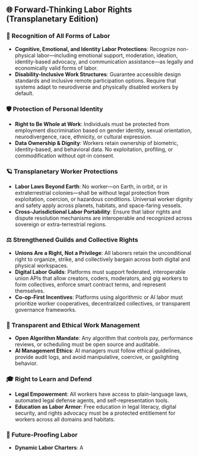 ## 🌐 Forward-Thinking Labor Rights (Transplanetary Edition)

### 🧠 Recognition of All Forms of Labor

- **Cognitive, Emotional, and Identity Labor Protections**: Recognize non-physical labor—including emotional support, moderation, ideation, identity-based advocacy, and communication assistance—as legally and economically valid forms of labor.
- **Disability-Inclusive Work Structures**: Guarantee accessible design standards and inclusive remote participation options. Require that systems adapt to neurodiverse and physically disabled workers by default.

### 🛡️ Protection of Personal Identity

- **Right to Be Whole at Work**: Individuals must be protected from employment discrimination based on gender identity, sexual orientation, neurodivergence, race, ethnicity, or cultural expression.
- **Data Ownership & Dignity**: Workers retain ownership of biometric, identity-based, and behavioral data. No exploitation, profiling, or commodification without opt-in consent.

### 🪐 Transplanetary Worker Protections

- **Labor Laws Beyond Earth**: No worker—on Earth, in orbit, or in extraterrestrial colonies—shall be without legal protection from exploitation, coercion, or hazardous conditions. Universal worker dignity and safety apply across planets, habitats, and space-faring vessels.
- **Cross-Jurisdictional Labor Portability**: Ensure that labor rights and dispute resolution mechanisms are interoperable and recognized across sovereign or extra-terrestrial regions.

### ⚖️ Strengthened Guilds and Collective Rights

- **Unions Are a Right, Not a Privilege**: All laborers retain the unconditional right to organize, strike, and collectively bargain across both digital and physical workspaces.
- **Digital Labor Guilds**: Platforms must support federated, interoperable union APIs that allow creators, coders, moderators, and gig workers to form collectives, enforce smart contract terms, and represent themselves.
- **Co-op-First Incentives**: Platforms using algorithmic or AI labor must prioritize worker cooperatives, decentralized collectives, or transparent governance frameworks.

### 🧾 Transparent and Ethical Work Management

- **Open Algorithm Mandate**: Any algorithm that controls pay, performance reviews, or scheduling must be open source and auditable.
- **AI Management Ethics**: AI managers must follow ethical guidelines, provide audit logs, and avoid manipulative, coercive, or gaslighting behavior.

### 🎓 Right to Learn and Defend

- **Legal Empowerment**: All workers have access to plain-language laws, automated legal defense agents, and self-representation tools.
- **Education as Labor Armor**: Free education in legal literacy, digital security, and rights advocacy must be a protected entitlement for workers across all domains and habitats.

### 🚀 Future-Proofing Labor

- **Dynamic Labor Charters**: A
